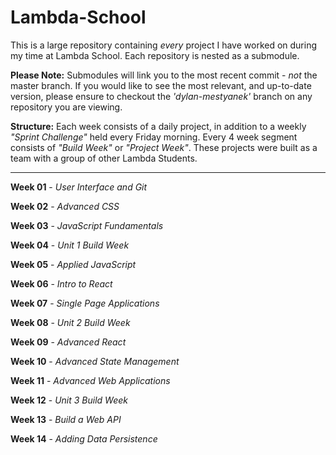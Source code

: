 # Lambda-School

This is a large repository containing *every* project I have worked on during my time at Lambda School. Each repository is nested as a submodule. 

**Please Note:** Submodules will link you to the most recent commit - *not* the master branch. If you would like to see the most relevant, and up-to-date version, please ensure to checkout the *'dylan-mestyanek'* branch on any repository you are viewing.

**Structure:** Each week consists of a daily project, in addition to a weekly *"Sprint Challenge"* held every Friday morning. Every 4 week segment consists of *"Build Week"* or *"Project Week"*. These projects were built as a team with a group of other Lambda Students. 

<hr />

**Week 01** - *User Interface and Git*

**Week 02** - *Advanced CSS*

**Week 03** - *JavaScript Fundamentals*

**Week 04** - *Unit 1 Build Week*

**Week 05** - *Applied JavaScript*

**Week 06** - *Intro to React*

**Week 07** - *Single Page Applications*

**Week 08** - *Unit 2 Build Week*

**Week 09** - *Advanced React*

**Week 10** - *Advanced State Management*

**Week 11** - *Advanced Web Applications*

**Week 12** - *Unit 3 Build Week*

**Week 13** - *Build a Web API*

**Week 14** - *Adding Data Persistence*
